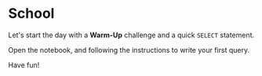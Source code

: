 # School

Let's start the day with a **Warm-Up** challenge and a quick `SELECT` statement.

Open the notebook, and following the instructions to write your first query.

Have fun!
